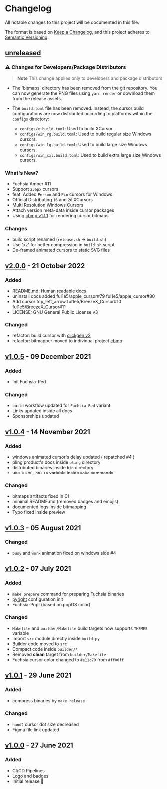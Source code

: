 # Changelog

All notable changes to this project will be documented in this file.

The format is based on [Keep a Changelog](https://keepachangelog.com/en/1.0.0/),
and this project adheres to [Semantic Versioning](https://semver.org/spec/v2.0.0.html).

## [unreleased]

### :warning: Changes for Developers/Package Distributors

> **Note**
> This change applies only to developers and package distributors

-   The 'bitmaps' directory has been removed from the git repository. You can now generate the PNG files using `yarn render` or download them from the release assets.

-   The `build.toml` file has been removed. Instead, the cursor build configurations are now distributed according to platforms within the `configs` directory:
    -   `configs/x.build.toml`: Used to build XCursor.
    -   `configs/win_rg.build.toml`: Used to build regular size Windows cursors.
    -   `configs/win_lg.build.toml`: Used to build large size Windows cursors.
    -   `configs/win_xxl.build.toml`: Used to build extra large size Windows cursors.

### What's New?

-   Fuchsia Amber #11
-   Support `256px` cursors
-   feat: Added `Person` and `Pin` cursors for Windows
-   Official Distributing `16` and `20` XCursors
-   Multi Resolution Windows Cursors
-   Attach version meta-data inside cursor packages
-   Using [cbmp v1.1.1](https://github.com/ful1e5/cbmp/tree/v1.1.1) for rendering cursor bitmaps.

### Changes

-   build script renamed (`release.sh` -> `build.sh`)
-   Use 'xz' for better compression in `build.sh` script
-   De-framed animated cursors to static SVG files

## [v2.0.0] - 21 October 2022

### Added

-   README.md: Human readable docs
-   uninstall docs added ful1e5/apple_cursor#79 ful1e5/apple_cursor#80
-   Add cursor top_left_arrow ful1e5/BreezeX_Cursor#10 ful1e5/BreezeX_Cursor#11
-   LICENSE: GNU General Public License v3

### Changed

-   refactor: build cursor with [clickgen v2](https://github.com/ful1e5/clickgen)
-   refactor: bitmapper moved to individual project [cbmp](https://github.com/ful1e5/cbmp)

## [v1.0.5] - 09 December 2021

### Added

-   Init Fuchsia-Red

### Changed

-   `build` workflow updated for `Fuchsia-Red` variant
-   Links updated inside all docs
-   Sponsorships updated

## [v1.0.4] - 14 November 2021

### Added

-   windows animated cursor's delay updated ( repatched #4 )
-   pling product's docs inside `pling` directory
-   distributed binaries inside `bin` directory
-   use `THEME_PREFIX` variable inside `make` commands

### Changed

-   bitmaps artifacts fixed in CI
-   minimal README.md (removed badges and emojis)
-   documented logs inside bitmapping
-   Typo fixed inside preview

## [v1.0.3] - 05 August 2021

### Changed

-   `busy` and `work` animation fixed on windows side #4

## [v1.0.2] - 07 July 2021

### Added

-   `make prepare` command for preparing Fuchsia binaries
-   [pyright](https://github.com/microsoft/pyright/blob/main/docs/configuration.md) configuration init
-   Fuchsia-Pop! (based on popOS color)

### Changed

-   `Makefile` and `builder/Makefile` build targets now supports `THEMES` variable
-   Import `src` module directly inside `build.py`
-   Builder code moved to `src`
-   Compact code inside `builder/*`
-   Removed **clean** target from `builder/Makefile`
-   Fuchsia cursor color changed to `#e11c79` from `#ff00ff`

## [v1.0.1] - 29 June 2021

### Added

-   compress binaries by `make release`

### Changed

-   `hand2` cursor dot size decreased
-   Figma file link updated

## [v1.0.0] - 27 June 2021

### Added

-   CI/CD Pipelines
-   Logo and badges
-   Initial release 🎊

[unreleased]: https://github.com/ful1e5/fuchsia-cursor/compare/v2.0.0...main
[v2.0.0]: https://github.com/ful1e5/fuchsia-cursor/compare/v1.0.5...v2.0.0
[v1.0.5]: https://github.com/ful1e5/fuchsia-cursor/compare/v1.0.4...v1.0.5
[v1.0.4]: https://github.com/ful1e5/fuchsia-cursor/compare/v1.0.3...v1.0.4
[v1.0.3]: https://github.com/ful1e5/fuchsia-cursor/compare/v1.0.2...v1.0.3
[v1.0.2]: https://github.com/ful1e5/fuchsia-cursor/compare/v1.0.1...v1.0.2
[v1.0.1]: https://github.com/ful1e5/fuchsia-cursor/compare/v1.0.0...v1.0.1
[v1.0.0]: https://github.com/ful1e5/fuchsia-cursor/tree/v1.0.0

